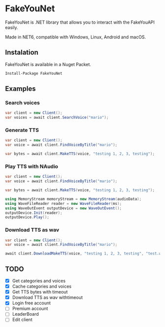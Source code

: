 # FakeYouNet

FakeYouNet is .NET library that allows you to interact with the FakeYouAPI easily.

Made in NET6, compatible with Windows, Linux, Android and macOS.

## Instalation

FakeYouNet is available in a Nuget Packet.

```bash
Install-Package FakeYouNet
```

## Examples

### Search voices
```c#
var client = new Client();
var voices = await client.SearchVoice("mario");
```

### Generate TTS
```c#
var client = new Client();
var voice = await client.FindVoiceByTitle("mario");

var bytes = await client.MakeTTS(voice, "testing 1, 2, 3, testing");
```

### Play TTS with NAudio
```c#
var client = new Client();
var voice = await client.FindVoiceByTitle("mario");

var bytes = await client.MakeTTS(voice, "testing 1, 2, 3, testing");

using MemoryStream memoryStream = new MemoryStream(audioData);
using WaveFileReader reader = new WaveFileReader(ms);
using WaveOutEvent outputDevice = new WaveOutEvent();
outputDevice.Init(reader);
outputDevice.Play();
```

### Download TTS as wav
```c#
var client = new Client();
var voice = await client.FindVoiceByTitle("mario");

await client.DownloadMakeTTS(voice, "testing 1, 2, 3, testing", "test.wav");
```

## TODO
- [x] Get categories and voices
- [x] Cache categories and voices
- [x] Get TTS bytes with timeout
- [x] Download TTS as wav withtimeout
- [x] Login free account
- [ ] Premium account
- [ ] LeaderBoard
- [ ] Edit client
